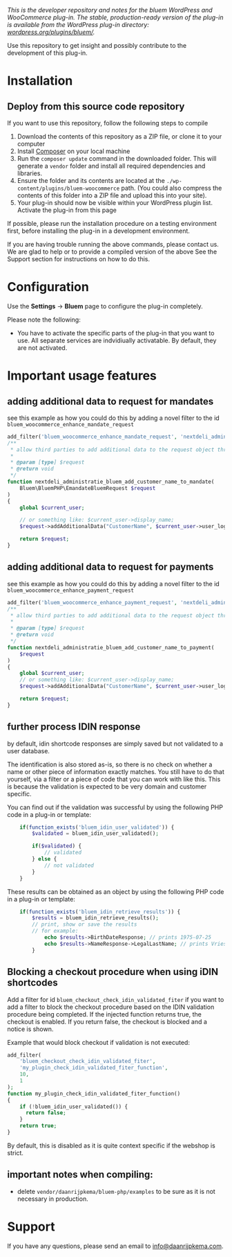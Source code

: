 *This is the developer repository and notes for the bluem WordPress and WooCommerce plug-in. 
The stable, production-ready version of the plug-in is available from the WordPress plug-in directory: [wordpress.org/plugins/bluem/](https://wordpress.org/plugins/bluem/).*

Use this repository to get insight and possibly contribute to the development of this plug-in.

# Installation
<!-- If you want to install this plug-in, the easiest way is to use the WordPress plug-in directly from the WordPress plug-in directory here: -->

## Deploy from this source code repository
If you want to use this repository, follow the following steps to compile 

1. Download the contents of this repository as a ZIP file, or clone it to your computer
2. Install [Composer](https://getcomposer.org) on your local machine
3. Run the `composer update` command in the downloaded folder. This will generate a `vendor` folder and install all required dependencies and libraries.
4. Ensure the folder and its contents are located at the `./wp-content/plugins/bluem-woocommerce` path. (You could also compress the contents of this folder into a ZIP file and upload this into your site).
5. Your plug-in should now be visible within your WordPress plugin list. Activate the plug-in from this page

If possible, please run the installation procedure on a testing environment first, before installing the plug-in in a development environment.

If you are having trouble running the above commands, please contact us. We are glad to help or to provide a compiled version of the above See the Support section for instructions on how to do this.

# Configuration

Use the **Settings** -> **Bluem** page to configure the plug-in completely.

Please note the following:

- You have to activate the specific parts of the plug-in that you want to use. All separate services are indvidiually activatable. By default, they are not activated.


# Important usage features

## adding additional data to request for mandates
see this example as how you could do this by adding a novel filter to the id `bluem_woocommerce_enhance_mandate_request`

```php
add_filter('bluem_woocommerce_enhance_mandate_request', 'nextdeli_administratie_bluem_add_customer_name_to_mandate', 10, 1);
/**
 * allow third parties to add additional data to the request object through this additional action
 *
 * @param [type] $request
 * @return void
 */
function nextdeli_administratie_bluem_add_customer_name_to_mandate(
    Bluem\BluemPHP\EmandateBluemRequest $request
)
{
    global $current_user;

    // or something like: $current_user->display_name;
    $request->addAdditionalData("CustomerName", $current_user->user_login);

    return $request;
}
```

## adding additional data to request for payments

see this example as how you could do this by adding a novel filter to the id `bluem_woocommerce_enhance_payment_request`
```php
add_filter('bluem_woocommerce_enhance_payment_request', 'nextdeli_administratie_bluem_add_customer_name_to_payment', 10, 1);
/**
 * allow third parties to add additional data to the request object through this additional action
 *
 * @param [type] $request
 * @return void
 */
function nextdeli_administratie_bluem_add_customer_name_to_payment(
    $request
)
{
    global $current_user;
    // or something like: $current_user->display_name;
    $request->addAdditionalData("CustomerName", $current_user->user_login);

    return $request;
}
```

## further process  IDIN response


by default, idin shortcode responses are simply saved but not validated to a user database. 


The identification is also stored as-is, so there is no check on whether a name or other piece of information exactly matches. You still have to do that yourself, via a filter or a piece of code that you can work with like this. This is because the validation is expected to be very domain and customer specific.

You can find out if the validation was successful by using the following PHP code in a plug-in or template:

```php
    if(function_exists('bluem_idin_user_validated')) {
        $validated = bluem_idin_user_validated();

        if($validated) {
            // validated
        } else {
            // not validated
        }
    }
```

These results can be obtained as an object by using the following PHP code in a plug-in or template:


```php
    if(function_exists('bluem_idin_retrieve_results')) {
        $results = bluem_idin_retrieve_results();
        // print, show or save the results
        // for example:
            echo $results->BirthDateResponse; // prints 1975-07-25
            echo $results->NameResponse->LegalLastName; // prints Vries
        }
```
## Blocking a checkout procedure when using iDIN shortcodes

Add a filter for id `bluem_checkout_check_idin_validated_fiter` if you want to add a filter to block the checkout procedure based on the IDIN validation procedure being completed.
If the injected function returns true, the checkout is enabled. If you return false, the checkout is blocked and a notice is shown.

Example that would block checkout if validation is not executed:
```php
add_filter(
    'bluem_checkout_check_idin_validated_fiter', 
    'my_plugin_check_idin_validated_fiter_function', 
    10, 
    1
);
function my_plugin_check_idin_validated_fiter_function()
{
    if (!bluem_idin_user_validated()) {
      return false;
    }
    return true;
}
```
By default, this is disabled as it is quite context specific if the webshop is strict.

## important notes when compiling:

- delete `vendor/daanrijpkema/bluem-php/examples` to be sure as it is not necessary in production.


# Support
If you have any questions, please send an email to [info@daanrijpkema.com](mailto:info@daanrijpkema.com).